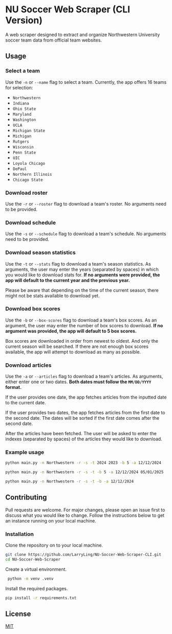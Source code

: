 # NU Soccer Web Scraper (CLI Version)

A web scraper designed to extract and organize Northwestern University soccer team data from official team websites.

## Usage

### Select a team

Use the `-n` or `--name` flag to select a team. Currently, the app offers 16 teams for selection:
- `Northwestern`
- `Indiana`
- `Ohio State`
- `Maryland`
- `Washington`
- `UCLA`
- `Michigan State`
- `Michigan`
- `Rutgers`
- `Wisconsin`
- `Penn State`
- `UIC`
- `Loyola Chicago`
- `DePaul`
- `Northern Illinois`
- `Chicago State`

### Download roster

Use the `-r` or `--roster` flag to download a team's roster. No arguments need to be provided.

### Download schedule

Use the `-s` or `--schedule` flag to download a team's schedule. No arguments need to be provided.

### Download season statistics

Use the `-t` or `--stats` flag to download a team's season statistics. As arguments, the user may enter the years (separated by spaces) in which you would like to download stats for. **If no arguments were provided, the app will default to the current year and the previous year.**

Please be aware that depending on the time of the current season, there might not be stats available to download yet.

### Download box scores

Use the `-b` or `--box-scores` flag to download a team's box scores. As an argument, the user may enter the number of box scores to download. **If no argument was provided, the app will default to 5 box scores.**

Box scores are downloaded in order from newest to oldest. And only the current season will be searched. If there are not enough box scores available, the app will attempt to download as many as possible.

### Download articles

Use the `-a` or `--articles` flag to download a team's articles. As arguments, either enter one or two dates. **Both dates must follow the `MM/DD/YYYY` format.**

If the user provides one date, the app fetches articles from the inputted date to the current date.

If the user provides two dates, the app fetches articles from the first date to the second date. The dates will be sorted if the first date comes after the second date.

After the articles have been fetched. The user will be asked to enter the indexes (separated by spaces) of the articles they would like to download.

### Example usage
```sh
python main.py -n Northwestern -r -s -t 2024 2023 -b 5 -a 12/12/2024
```
```sh
python main.py -n Northwestern -r -s -t -b 5 -a 12/12/2024 05/01/2025
```
```sh
python main.py -n Northwestern -r -s -t -b -a 12/12/2024
```

## Contributing

Pull requests are welcome. For major changes, please open an issue first
to discuss what you would like to change. Follow the instructions below to get an instance running on your local machine.

### Installation

Clone the repository on to your local machine.
```bash
git clone https://github.com/LarryLing/NU-Soccer-Web-Scraper-CLI.git
cd NU-Soccer-Web-Scraper
```

Create a virtual environment.
```bash
 python -m venv .venv
```

Install the required packages.
```bash
pip install -r requirements.txt
```

## License

[MIT](https://github.com/LarryLing/NU-Soccer-Web-Scraper/blob/readme/LICENSE)